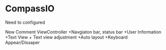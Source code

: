 # CompassIO
Need to configured 

New Comment ViewController 
+Navgiaton bar, status bar 
+User Information
+Text View + Text view adjustment 
+Auto layout 
+Keyboard Appear/Dissaper 
